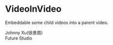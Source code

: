 # VideoInVideo
Embeddable some child videos into a parent video.

Johnny Xu(徐景周)  
Future Studio  


